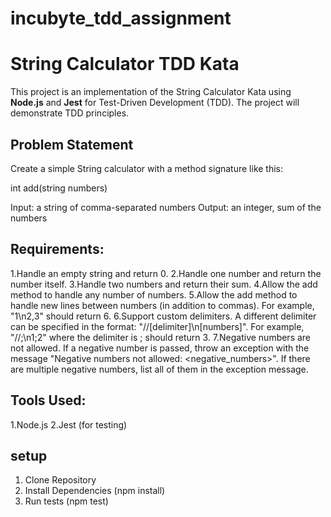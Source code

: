 # incubyte_tdd_assignment

# String Calculator TDD Kata

This project is an implementation of the String Calculator Kata using **Node.js** and **Jest** for Test-Driven Development (TDD). The project will demonstrate TDD principles.

## Problem Statement

Create a simple String calculator with a method signature like this:

int add(string numbers)

Input: a string of comma-separated numbers
Output: an integer, sum of the numbers

## Requirements:
1.Handle an empty string and return 0.
2.Handle one number and return the number itself.
3.Handle two numbers and return their sum.
4.Allow the add method to handle any number of numbers.
5.Allow the add method to handle new lines between numbers (in addition to commas). For example, "1\n2,3" should return 6.
6.Support custom delimiters. A different delimiter can be specified in the format: "//[delimiter]\n[numbers]". For example, "//;\n1;2" where the delimiter is ; should return 3.
7.Negative numbers are not allowed. If a negative number is passed, throw an exception with the message "Negative numbers not allowed: <negative_numbers>". If there are multiple negative numbers, list all of them in the exception message.

## Tools Used:
1.Node.js
2.Jest (for testing)

## setup
1. Clone Repository
2. Install Dependencies (npm install)
3. Run tests (npm test)